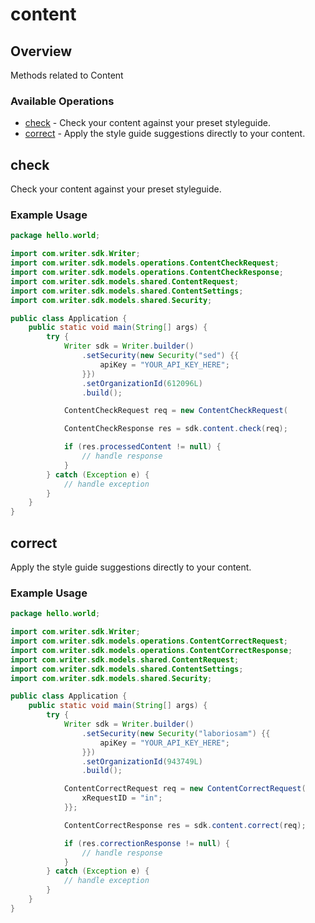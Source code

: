 # content

## Overview

Methods related to Content

### Available Operations

* [check](#check) - Check your content against your preset styleguide.
* [correct](#correct) - Apply the style guide suggestions directly to your content.

## check

Check your content against your preset styleguide.

### Example Usage

```java
package hello.world;

import com.writer.sdk.Writer;
import com.writer.sdk.models.operations.ContentCheckRequest;
import com.writer.sdk.models.operations.ContentCheckResponse;
import com.writer.sdk.models.shared.ContentRequest;
import com.writer.sdk.models.shared.ContentSettings;
import com.writer.sdk.models.shared.Security;

public class Application {
    public static void main(String[] args) {
        try {
            Writer sdk = Writer.builder()
                .setSecurity(new Security("sed") {{
                    apiKey = "YOUR_API_KEY_HERE";
                }})
                .setOrganizationId(612096L)
                .build();

            ContentCheckRequest req = new ContentCheckRequest(                new ContentRequest("dolor",                 new ContentSettings(false, false, false, false, false, false, false, false, false, false, false, false, false, false, false, false););, 616934L);            

            ContentCheckResponse res = sdk.content.check(req);

            if (res.processedContent != null) {
                // handle response
            }
        } catch (Exception e) {
            // handle exception
        }
    }
}
```

## correct

Apply the style guide suggestions directly to your content.

### Example Usage

```java
package hello.world;

import com.writer.sdk.Writer;
import com.writer.sdk.models.operations.ContentCorrectRequest;
import com.writer.sdk.models.operations.ContentCorrectResponse;
import com.writer.sdk.models.shared.ContentRequest;
import com.writer.sdk.models.shared.ContentSettings;
import com.writer.sdk.models.shared.Security;

public class Application {
    public static void main(String[] args) {
        try {
            Writer sdk = Writer.builder()
                .setSecurity(new Security("laboriosam") {{
                    apiKey = "YOUR_API_KEY_HERE";
                }})
                .setOrganizationId(943749L)
                .build();

            ContentCorrectRequest req = new ContentCorrectRequest(                new ContentRequest("saepe",                 new ContentSettings(false, false, false, false, false, false, false, false, false, false, false, false, false, false, false, false););, 681820L) {{
                xRequestID = "in";
            }};            

            ContentCorrectResponse res = sdk.content.correct(req);

            if (res.correctionResponse != null) {
                // handle response
            }
        } catch (Exception e) {
            // handle exception
        }
    }
}
```

